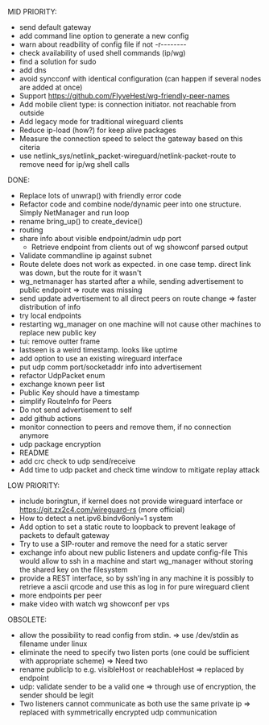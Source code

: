 MID PRIORITY:
* send default gateway
* add command line option to generate a new config 
* warn about readbility of config file if not -r--------
* check availability of used shell commands (ip/wg)
* find a solution for sudo
* add dns
* avoid syncconf with identical configuration (can happen if several nodes are added at once)
* Support https://github.com/FlyveHest/wg-friendly-peer-names
* Add mobile client type: is connection initiator. not reachable from outside
* Add legacy mode for traditional wireguard clients
* Reduce ip-load (how?) for keep alive packages
* Measure the connection speed to select the gateway based on this citeria
* use netlink_sys/netlink_packet-wireguard/netlink-packet-route to remove need for ip/wg shell calls

DONE:
* Replace lots of unwrap() with friendly error code
* Refactor code and combine node/dynamic peer into one structure. Simply NetManager and run loop
* rename bring_up() to create_device()
* routing
* share info about visible endpoint/admin udp port
	+ Retrieve endpoint from clients out of wg showconf parsed output
* Validate commandline ip against subnet
* Route delete does not work as expected. in one case temp. direct link was down, but the route for it wasn't
* wg_netmanager has started after a while, sending advertisement to public endpoint
	=> route was missing
* send update advertisement to all direct peers on route change
	=> faster distribution of info
* try local endpoints
* restarting wg_manager on one machine will not cause other machines to replace new public key
* tui: remove outter frame
* lastseen is a weird timestamp. looks like uptime
* add option to use an existing wireguard interface
* put udp comm port/socketaddr info into advertisement
* refactor UdpPacket enum
* exchange known peer list
* Public Key should have a timestamp
* simplify RouteInfo for Peers
* Do not send advertisement to self
* add github actions
* monitor connection to peers and remove them, if no connection anymore
* udp package encryption
* README
* add crc check to udp send/receive
* Add time to udp packet and check time window to mitigate replay attack

LOW PRIORITY:
* include boringtun, if kernel does not provide wireguard interface
	or https://git.zx2c4.com/wireguard-rs (more official)
* How to detect a net.ipv6.bindv6only=1 system
* Add option to set a static route to loopback to prevent leakage of packets to default gateway 
* Try to use a SIP-router and remove the need for a static server
* exchange info about new public listeners and update config-file
  This would allow to ssh in a machine and start wg_manager without storing the shared key on the filesystem
* provide a REST interface, so by ssh'ing in any machine it is possibly to retrieve a ascii qrcode and use this as log in for pure wireguard client
* more endpoints per peer
* make video with watch wg showconf per vps

OBSOLETE:
* allow the possibility to read config from stdin.
  => use /dev/stdin as filename under linux
* eliminate the need to specify two listen ports (one could be sufficient with appropriate scheme)
  => Need two
* rename publicIp to e.g. visibleHost or reachableHost
  => replaced by endpoint
* udp: validate sender to be a valid one
  => through use of encryption, the sender should be legit
* Two listeners cannot communicate as both use the same private ip
  => replaced with symmetrically encrypted udp communication
